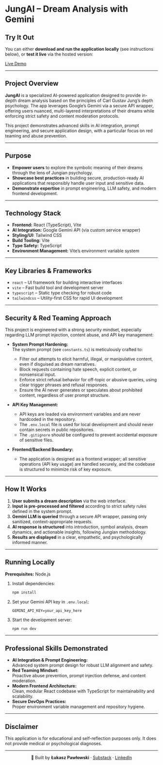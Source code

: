 # JungAI – Dream Analysis with Gemini

## Try It Out

You can either **download and run the application locally** (see instructions below), or **test it live** via the hosted version:

[Live Demo](https://jungian-dream-analyzer-ai-907923477304.us-west1.run.app)

---

## Project Overview

**JungAI** is a specialized AI-powered application designed to provide in-depth dream analysis based on the principles of Carl Gustav Jung’s depth psychology. The app leverages Google’s Gemini via a secure API wrapper, offering users nuanced, multi-layered interpretations of their dreams while enforcing strict safety and content moderation protocols.

This project demonstrates advanced skills in AI integration, prompt engineering, and secure application design, with a particular focus on red teaming and abuse prevention.

---

## Purpose

- **Empower users** to explore the symbolic meaning of their dreams through the lens of Jungian psychology.
- **Showcase best practices** in building secure, production-ready AI applications that responsibly handle user input and sensitive data.
- **Demonstrate expertise** in prompt engineering, LLM safety, and modern frontend development.

---

## Technology Stack

- **Frontend:** React (TypeScript), Vite
- **AI Integration:** Google Gemini API (via custom service wrapper)
- **Styling/UI:** Tailwind CSS
- **Build Tooling:** Vite
- **Type Safety:** TypeScript
- **Environment Management:** Vite’s environment variable system

---

## Key Libraries & Frameworks

- `react` – UI framework for building interactive interfaces
- `vite` – Fast build tool and development server
- `typescript` – Static type checking for robust code
- `tailwindcss` – Utility-first CSS for rapid UI development

---

## Security & Red Teaming Approach

This project is engineered with a strong security mindset, especially regarding LLM prompt injection, content abuse, and API key management:

- **System Prompt Hardening:**  
  The system prompt (see `constants.ts`) is meticulously crafted to:
  - Filter out attempts to elicit harmful, illegal, or manipulative content, even if disguised as dream narratives.
  - Block requests containing hate speech, explicit content, or nonsensical input.
  - Enforce strict refusal behavior for off-topic or abusive queries, using clear trigger phrases and refusal responses.
  - Ensure the AI never generates or speculates about prohibited content, regardless of user prompt structure.

- **API Key Management:**  
  - API keys are loaded via environment variables and are never hardcoded in the repository.
  - The `.env.local` file is used for local development and should never contain secrets in public repositories.
  - The `.gitignore` should be configured to prevent accidental exposure of sensitive files.

- **Frontend/Backend Boundary:**  
  - The application is designed as a frontend wrapper; all sensitive operations (API key usage) are handled securely, and the codebase is structured to minimize risk of key exposure.

---

## How It Works

1. **User submits a dream description** via the web interface.
2. **Input is pre-processed and filtered** according to strict safety rules defined in the system prompt.
3. **Gemini LLM is queried** through a secure API wrapper, passing only sanitized, context-appropriate requests.
4. **AI response is structured** into introduction, symbol analysis, dream dynamics, and actionable insights, following Jungian methodology.
5. **Results are displayed** in a clear, empathetic, and psychologically informed manner.

---

## Running Locally

**Prerequisites:** Node.js

1. Install dependencies:
   ```bash
   npm install
   ```
2. Set your Gemini API key in `.env.local`:
   ```
   GEMINI_API_KEY=your_api_key_here
   ```
3. Start the development server:
   ```bash
   npm run dev
   ```

---

## Professional Skills Demonstrated

- **AI Integration & Prompt Engineering:**  
  Advanced system prompt design for robust LLM alignment and safety.
- **Red Teaming Mindset:**  
  Proactive abuse prevention, prompt injection defense, and content moderation.
- **Modern Frontend Architecture:**  
  Clean, modular React codebase with TypeScript for maintainability and scalability.
- **Secure DevOps Practices:**  
  Proper environment variable management and repository hygiene.

---

## Disclaimer

This application is for educational and self-reflection purposes only. It does not provide medical or psychological diagnoses.

---

<p align="center">
  🔗 Built by <strong>Łukasz Pawłowski</strong> · <a href="https://mozgowiec.substack.com">Substack</a> · <a href="https://www.linkedin.com/in/pawlowski-lukasz">LinkedIn</a>
</p>
